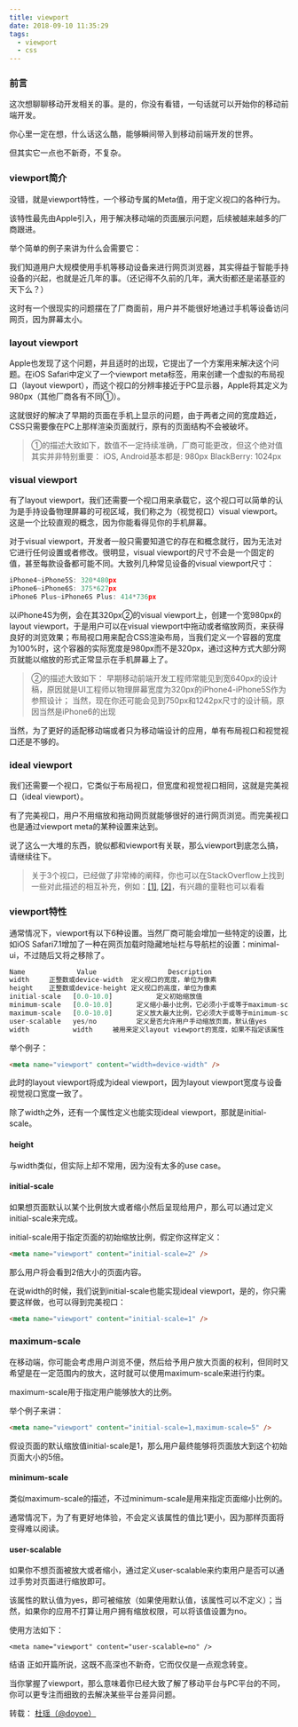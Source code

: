 ```yaml
---
title: viewport
date: 2018-09-10 11:35:29
tags:
  - viewport 
  - css
---
```


### 前言
这次想聊聊移动开发相关的事。是的，你没有看错，一句话就可以开始你的移动前端开发。

你心里一定在想，什么话这么酷，能够瞬间带入到移动前端开发的世界。

但其实它一点也不新奇，不复杂。
<!-- more -->
### viewport简介
没错，就是viewport特性，一个移动专属的Meta值，用于定义视口的各种行为。

该特性最先由Apple引入，用于解决移动端的页面展示问题，后续被越来越多的厂商跟进。

举个简单的例子来讲为什么会需要它：

我们知道用户大规模使用手机等移动设备来进行网页浏览器，其实得益于智能手持设备的兴起，也就是近几年的事。（还记得不久前的几年，满大街都还是诺基亚的天下么？）

这时有一个很现实的问题摆在了厂商面前，用户并不能很好地通过手机等设备访问网页，因为屏幕太小。

### layout viewport
Apple也发现了这个问题，并且适时的出现，它提出了一个方案用来解决这个问题。在iOS Safari中定义了一个viewport meta标签，用来创建一个虚拟的布局视口（layout viewport），而这个视口的分辨率接近于PC显示器，Apple将其定义为980px（其他厂商各有不同①）。

这就很好的解决了早期的页面在手机上显示的问题，由于两者之间的宽度趋近，CSS只需要像在PC上那样渲染页面就行，原有的页面结构不会被破坏。

> ①的描述大致如下，数值不一定持续准确，厂商可能更改，但这个绝对值其实并非特别重要：
> iOS, Android基本都是: 980px
> BlackBerry: 1024px

### visual viewport
有了layout viewport，我们还需要一个视口用来承载它，这个视口可以简单的认为是手持设备物理屏幕的可视区域，我们称之为（视觉视口）visual viewport。这是一个比较直观的概念，因为你能看得见你的手机屏幕。

对于visual viewport，开发者一般只需要知道它的存在和概念就行，因为无法对它进行任何设置或者修改。很明显，visual viewport的尺寸不会是一个固定的值，甚至每款设备都可能不同。大致列几种常见设备的visual viewport尺寸：
```js
iPhone4~iPhone5S: 320*480px
iPhone6~iPhone6S: 375*627px
iPhone6 Plus~iPhone6S Plus: 414*736px
```
以iPhone4S为例，会在其320px②的visual viewport上，创建一个宽980px的layout viewport，于是用户可以在visual viewport中拖动或者缩放网页，来获得良好的浏览效果；布局视口用来配合CSS渲染布局，当我们定义一个容器的宽度为100%时，这个容器的实际宽度是980px而不是320px，通过这种方式大部分网页就能以缩放的形式正常显示在手机屏幕上了。

> ②的描述大致如下：
> 早期移动前端开发工程师常能见到宽640px的设计稿，原因就是UI工程师以物理屏幕宽度为320px的iPhone4-iPhone5S作为参照设计；
> 当然，现在你还可能会见到750px和1242px尺寸的设计稿，原因当然是iPhone6的出现

当然，为了更好的适配移动端或者只为移动端设计的应用，单有布局视口和视觉视口还是不够的。

### ideal viewport
我们还需要一个视口，它类似于布局视口，但宽度和视觉视口相同，这就是完美视口（ideal viewport）。

有了完美视口，用户不用缩放和拖动网页就能够很好的进行网页浏览。而完美视口也是通过viewport meta的某种设置来达到。

说了这么一大堆的东西，貌似都和viewport有关联，那么viewport到底怎么搞，请继续往下。

> 关于3个视口，已经做了非常棒的阐释，你也可以在StackOverflow上找到一些对此描述的相互补充，例如：[[1]](https://stackoverflow.com/questions/6333927/difference-between-visual-viewport-and-layout-viewport), [[2]](https://stackoverflow.com/questions/7344886/visual-viewport-vs-layout-viewport-on-mobile-devices)，有兴趣的童鞋也可以看看

### viewport特性
通常情况下，viewport有以下6种设置。当然厂商可能会增加一些特定的设置，比如iOS Safari7.1增加了一种在网页加载时隐藏地址栏与导航栏的设置：minimal-ui，不过随后又将之移除了。
```js
Name	         Value	                Description
width	  正整数或device-width	定义视口的宽度，单位为像素
height	  正整数或device-height	定义视口的高度，单位为像素
initial-scale	[0.0-10.0]	         定义初始缩放值
minimum-scale	[0.0-10.0]	    定义缩小最小比例，它必须小于或等于maximum-scale设置
maximum-scale	[0.0-10.0]	    定义放大最大比例，它必须大于或等于minimum-scale设置
user-scalable	yes/no	        定义是否允许用户手动缩放页面，默认值yes
width           width     被用来定义layout viewport的宽度，如果不指定该属性（或者移除viewport meta标签），则layout viewport宽度为厂商默认值。如：iPhone为980px；
```
举个例子：

```html
<meta name="viewport" content="width=device-width" />
```
此时的layout viewport将成为ideal viewport，因为layout viewport宽度与设备视觉视口宽度一致了。

除了width之外，还有一个属性定义也能实现ideal viewport，那就是initial-scale。

#### height
与width类似，但实际上却不常用，因为没有太多的use case。

#### initial-scale
如果想页面默认以某个比例放大或者缩小然后呈现给用户，那么可以通过定义initial-scale来完成。

initial-scale用于指定页面的初始缩放比例，假定你这样定义：

```html
<meta name="viewport" content="initial-scale=2" />
```
那么用户将会看到2倍大小的页面内容。

在说width的时候，我们说到initial-scale也能实现ideal viewport，是的，你只需要这样做，也可以得到完美视口：

```html
<meta name="viewport" content="initial-scale=1" />
```

### maximum-scale
在移动端，你可能会考虑用户浏览不便，然后给予用户放大页面的权利，但同时又希望是在一定范围内的放大，这时就可以使用maximum-scale来进行约束。

maximum-scale用于指定用户能够放大的比例。

举个例子来讲：

```html
<meta name="viewport" content="initial-scale=1,maximum-scale=5" />
```
假设页面的默认缩放值initial-scale是1，那么用户最终能够将页面放大到这个初始页面大小的5倍。

#### minimum-scale
类似maximum-scale的描述，不过minimum-scale是用来指定页面缩小比例的。

通常情况下，为了有更好地体验，不会定义该属性的值比1更小，因为那样页面将变得难以阅读。

#### user-scalable
如果你不想页面被放大或者缩小，通过定义user-scalable来约束用户是否可以通过手势对页面进行缩放即可。

该属性的默认值为yes，即可被缩放（如果使用默认值，该属性可以不定义）；当然，如果你的应用不打算让用户拥有缩放权限，可以将该值设置为no。

使用方法如下：

```
<meta name="viewport" content="user-scalable=no" />
```
结语
正如开篇所说，这既不高深也不新奇，它而仅仅是一点观念转变。

当你掌握了viewport，那么意味着你已经大致了解了移动平台与PC平台的不同，你可以更专注而细致的去解决某些平台差异问题。

转载： [杜瑶（@doyoe） ](http://blog.doyoe.com/2015/10/13/mobile/%E7%A7%BB%E5%8A%A8%E5%89%8D%E7%AB%AF%E7%AC%AC%E4%B8%80%E5%BC%B9%EF%BC%9Aviewport%E8%AF%A6%E8%A7%A3/)
